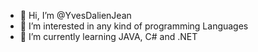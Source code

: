 - 👋 Hi, I’m @YvesDalienJean
- 👀 I’m interested in any kind of programming Languages
- 🌱 I’m currently learning JAVA, C# and .NET


<!---
- 💞️ I’m looking to collaborate on ...
- 📫 How to reach me ...
YvesDalienJean/YvesDalienJean is a ✨ special ✨ repository because its `README.md` (this file) appears on your GitHub profile.
You can click the Preview link to take a look at your changes.
--->
